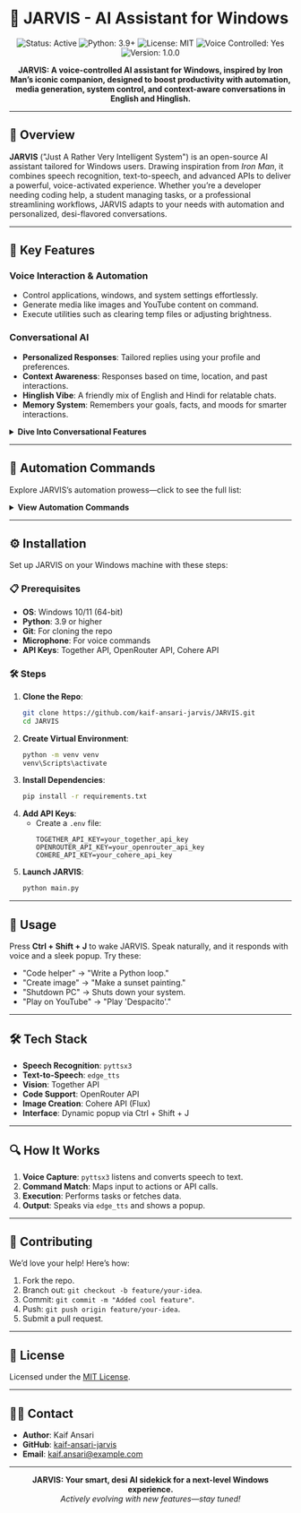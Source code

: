 
# 🤖 JARVIS - AI Assistant for Windows

<p align="center">
  <img src="https://img.shields.io/badge/Status-Active-brightgreen?style=flat-square" alt="Status: Active"/>
  <img src="https://img.shields.io/badge/Python-3.9+-blue?style=flat-square" alt="Python: 3.9+"/>
  <img src="https://img.shields.io/badge/License-MIT-yellow?style=flat-square" alt="License: MIT"/>
  <img src="https://img.shields.io/badge/Voice%20Controlled-Yes-blueviolet?style=flat-square" alt="Voice Controlled: Yes"/>
  <img src="https://img.shields.io/badge/Version-1.0.0-orange?style=flat-square" alt="Version: 1.0.0"/>
</p>

<p align="center">
  <b>JARVIS: A voice-controlled AI assistant for Windows, inspired by Iron Man’s iconic companion, designed to boost productivity with automation, media generation, system control, and context-aware conversations in English and Hinglish.</b>
</p>

---

## 🧠 Overview

**JARVIS** ("Just A Rather Very Intelligent System") is an open-source AI assistant tailored for Windows users. Drawing inspiration from *Iron Man*, it combines speech recognition, text-to-speech, and advanced APIs to deliver a powerful, voice-activated experience. Whether you’re a developer needing coding help, a student managing tasks, or a professional streamlining workflows, JARVIS adapts to your needs with automation and personalized, desi-flavored conversations.

---

## 🌟 Key Features

### Voice Interaction & Automation
- Control applications, windows, and system settings effortlessly.
- Generate media like images and YouTube content on command.
- Execute utilities such as clearing temp files or adjusting brightness.

### Conversational AI
- **Personalized Responses**: Tailored replies using your profile and preferences.
- **Context Awareness**: Responses based on time, location, and past interactions.
- **Hinglish Vibe**: A friendly mix of English and Hindi for relatable chats.
- **Memory System**: Remembers your goals, facts, and moods for smarter interactions.

<details>
<summary><b>Dive Into Conversational Features</b></summary>

| **Feature**                | **Description**                                                                 |
|----------------------------|---------------------------------------------------------------------------------|
| Personalized Responses     | Uses user data (e.g., name, preferences) for custom replies.                   |
| Context Awareness          | Factors in time, location, and history for relevant answers.                   |
| Memory System              | Stores and recalls preferences, goals, and facts.                              |
| Hinglish Tone              | Blends English and Hindi for a desi, engaging style.                           |
| Proactive Suggestions      | Offers task reminders or ideas based on your goals.                            |
| Emotional Intelligence     | Adapts tone to your mood for empathetic responses.                             |
| Vector Embeddings          | Powers context retrieval with Cohere’s embedding tech.                         |

</details>

---

## 🚀 Automation Commands

Explore JARVIS’s automation prowess—click to see the full list:

<details>
<summary><b>View Automation Commands</b></summary>

| **Command**                | **Description**                                          |
|----------------------------|----------------------------------------------------------|
| "Code helper"             | Coding assistance via OpenRouter API.                   |
| "Create image"            | Generates images with Cohere API (Flux model).          |
| "Screenshot"              | Captures your current screen.                           |
| "Open [app]"              | Launches apps (e.g., "Open Chrome").                    |
| "Close [app]"             | Closes apps (e.g., "Close Chrome").                     |
| "Shutdown PC"             | Powers down your computer.                              |
| "Play on YouTube"         | Streams YouTube videos.                                 |
| "Control brightness"      | Adjusts screen brightness.                              |

</details>

---

## ⚙️ Installation

Set up JARVIS on your Windows machine with these steps:

### 📋 Prerequisites
- **OS**: Windows 10/11 (64-bit)
- **Python**: 3.9 or higher
- **Git**: For cloning the repo
- **Microphone**: For voice commands
- **API Keys**: Together API, OpenRouter API, Cohere API

### 🛠️ Steps
1. **Clone the Repo**:
   ```bash
   git clone https://github.com/kaif-ansari-jarvis/JARVIS.git
   cd JARVIS
   ```
2. **Create Virtual Environment**:
   ```bash
   python -m venv venv
   venv\Scripts\activate
   ```
3. **Install Dependencies**:
   ```bash
   pip install -r requirements.txt
   ```
4. **Add API Keys**:
   - Create a `.env` file:
     ```env
     TOGETHER_API_KEY=your_together_api_key
     OPENROUTER_API_KEY=your_openrouter_api_key
     COHERE_API_KEY=your_cohere_api_key
     ```
5. **Launch JARVIS**:
   ```bash
   python main.py
   ```

---

## 🧪 Usage

Press **Ctrl + Shift + J** to wake JARVIS. Speak naturally, and it responds with voice and a sleek popup. Try these:

- "Code helper" → "Write a Python loop."
- "Create image" → "Make a sunset painting."
- "Shutdown PC" → Shuts down your system.
- "Play on YouTube" → "Play 'Despacito'."

---

## 🛠️ Tech Stack

- **Speech Recognition**: `pyttsx3`
- **Text-to-Speech**: `edge_tts`
- **Vision**: Together API
- **Code Support**: OpenRouter API
- **Image Creation**: Cohere API (Flux)
- **Interface**: Dynamic popup via Ctrl + Shift + J

---

## 🔍 How It Works

1. **Voice Capture**: `pyttsx3` listens and converts speech to text.
2. **Command Match**: Maps input to actions or API calls.
3. **Execution**: Performs tasks or fetches data.
4. **Output**: Speaks via `edge_tts` and shows a popup.

---

## 🤝 Contributing

We’d love your help! Here’s how:
1. Fork the repo.
2. Branch out: `git checkout -b feature/your-idea`.
3. Commit: `git commit -m "Added cool feature"`.
4. Push: `git push origin feature/your-idea`.
5. Submit a pull request.

---

## 📄 License

Licensed under the [MIT License](LICENSE).

---

## 🙋‍♂️ Contact

- **Author**: Kaif Ansari
- **GitHub**: [kaif-ansari-jarvis](https://github.com/kaif-ansari-jarvis)
- **Email**: kaif.ansari@example.com

---

<p align="center">
  <b>JARVIS: Your smart, desi AI sidekick for a next-level Windows experience.</b><br>
  <i>Actively evolving with new features—stay tuned!</i>
</p>
